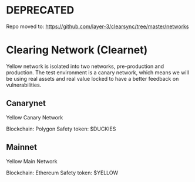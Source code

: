 # DEPRECATED

Repo moved to: https://github.com/layer-3/clearsync/tree/master/networks

# Clearing Network (Clearnet)

Yellow network is isolated into two networks, pre-production and production.
The test environment is a canary network, which means we will be using real assets
and real value locked to have a better feedback on vulnerabilities.

## Canarynet

Yellow Canary Network

Blockchain: Polygon
Safety token: $DUCKIES

## Mainnet

Yellow Main Network

Blockchain: Ethereum
Safety token: $YELLOW

